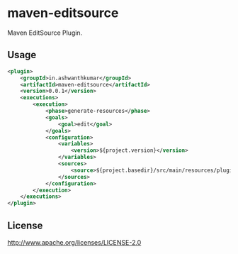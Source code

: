 # maven-editsource
Maven EditSource Plugin.

## Usage
```xml
<plugin>
    <groupId>in.ashwanthkumar</groupId>
    <artifactId>maven-editsource</artifactId>
    <version>0.0.1</version>
    <executions>
        <execution>
            <phase>generate-resources</phase>
            <goals>
                <goal>edit</goal>
            </goals>
            <configuration>
                <variables>
                    <version>${project.version}</version>
                </variables>
                <sources>
                    <source>${project.basedir}/src/main/resources/plugin.xml</source>
                </sources>
            </configuration>
        </execution>
    </executions>
</plugin>
```

## License

http://www.apache.org/licenses/LICENSE-2.0
